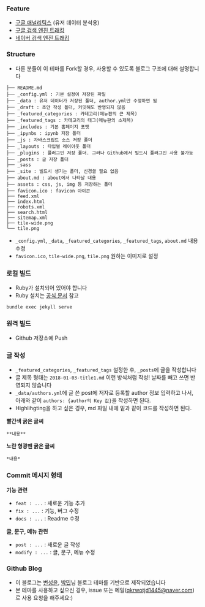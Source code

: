 ### Feature
- [구글 애널리틱스](https://analytics.google.com/analytics/web/?hl=ko&pli=1) (유저 데이터 분석용)
- [구글 검색 엔진 트래킹](https://search.google.com/search-console/about)
- [네이버 검색 엔진 트래킹](https://searchadvisor.naver.com/)

### Structure
- 다른 분들이 이 테마를 Fork할 경우, 사용할 수 있도록 블로그 구조에 대해 설명합니다

```
├── README.md
├── _config.yml : 기본 설정이 저장된 파일
├── _data : 유저 데이터가 저장된 폴더, author.yml만 수정하면 됨
├── _draft : 초안 작성 폴더, 커밋해도 반영되지 않음
├── _featured_categories : 카테고리(메뉴판의 큰 제목)
├── _featured_tags : 카테고리의 태그(메뉴판의 소제목)
├── _includes : 기본 홈페이지 포맷
├── _ipynbs : ipynb 저장 폴더
├── _js : 자바스크립트 소스 저장 폴더
├── _layouts : 타입별 레이아웃 폴더
├── _plugins : 플러그인 저장 폴더. 그러나 Github에서 빌드시 플러그인 사용 불가능
├── _posts : 글 저장 폴더
├── _sass
├── _site : 빌드시 생기는 폴더, 신경쓸 필요 없음
├── about.md : about에서 나타날 내용
├── assets : css, js, img 등 저장하는 폴더
├── favicon.ico : favicon 아이콘
├── feed.xml
├── index.html
├── robots.xml
├── search.html
├── sitemap.xml
├── tile-wide.png
└── tile.png
```

- ```_config.yml```, ```_data```, ```_featured_categories```, ```_featured_tags```, ```about.md``` 내용 수정
- ```favicon.ico```, ```tile-wide.png```, ```tile.png``` 원하는 이미지로 설정

### 로컬 빌드
- Ruby가 설치되어 있어야 합니다
- Ruby 설치는 [공식 문서](https://www.ruby-lang.org/ko/documentation/installation/) 참고

```
bundle exec jekyll serve
```

### 원격 빌드
- Github 저장소에 Push

### 글 작성
- ```_featured_categories```, ```_featured_tags``` 설정한 후, ```_posts```에 글을 작성합니다
- 글 제목 형태는 ```2018-01-03-title1.md``` 이런 방식처럼 작성! 날짜를 빼고 쓰면 반영되지 않습니다
- `_data/authors.yml`에 글 쓴 post에 저자로 등록할 author 정보 입력하고 나서, 아래와 같이 `authors: {author의 Key 값}`을 작성하면 된다. 
- Highlihgting을 하고 싶은 경우, md 파일 내에 밑과 같이 코드를 작성하면 된다.

**빨간색 굵은 글씨**
```
**내용** 
```

**노란 형광펜 굵은 글씨**
```
*내용*
```

### Commit 메시지 형태
**기능 관련**
- ```feat : ...``` : 새로운 기능 추가
- ```fix : ...``` : 기능, 버그 수정
- ```docs : ...``` : Readme 수정

**글, 문구, 메뉴 관련**
- ```post : ...``` : 새로운 글 작성
- ```modify : ...``` : 글, 문구, 메뉴 수정

### Github Blog
- 이 블로그는 [변성윤](https://github.com/zzsza/zzsza.github.io), [박민](https://github.com/isme2n/isme2n.github.io)님 블로그 테마를 기반으로 제작되었습니다
- 본 테마를 사용하고 싶으신 경우, issue 또는 메일([qkrwotjd1445@naver.com](qkrwotjd1445@naver.com))로 사용 요청을 해주세요:)

